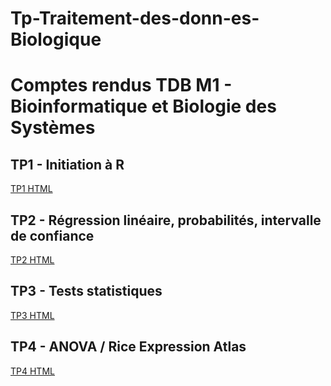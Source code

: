 # Tp-Traitement-des-donn-es-Biologique

# Comptes rendus TDB M1 - Bioinformatique et Biologie des Systèmes

## TP1 - Initiation à R
[TP1 HTML](TP1/M1.TDB.TP_introduction_R.html)

## TP2 - Régression linéaire, probabilités, intervalle de confiance
[TP2 HTML](TP2/M1.TDB.TP2_reglin_proba_ic_R.html)

## TP3 - Tests statistiques
[TP3 HTML](TP3_Tests_Statistiques/TP3.html)

## TP4 - ANOVA / Rice Expression Atlas
[TP4 HTML](TP4_ANOVA_RiceExpressionAtlas/TP4.html)
